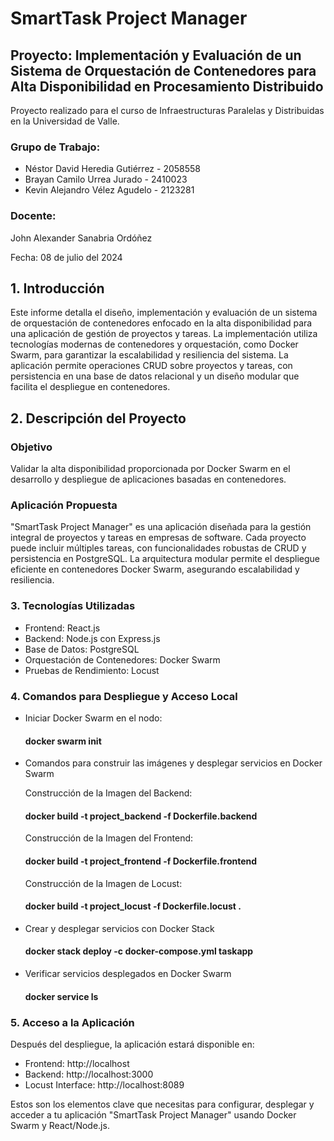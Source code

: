 # SmartTask Project Manager

## Proyecto: Implementación y Evaluación de un Sistema de Orquestación de Contenedores para Alta Disponibilidad en Procesamiento Distribuido

Proyecto realizado para el curso de Infraestructuras Paralelas y Distribuidas en la Universidad de Valle.

### Grupo de Trabajo:
- Néstor David Heredia Gutiérrez - 2058558
- Brayan Camilo Urrea Jurado - 2410023
- Kevin Alejandro Vélez Agudelo - 2123281

### Docente:

John Alexander Sanabria Ordóñez

Fecha: 08 de julio del 2024

## 1. Introducción
Este informe detalla el diseño, implementación y evaluación de un sistema de orquestación de contenedores enfocado en la alta disponibilidad para una aplicación de gestión de proyectos y tareas. La implementación utiliza tecnologías modernas de contenedores y orquestación, como Docker Swarm, para garantizar la escalabilidad y resiliencia del sistema. La aplicación permite operaciones CRUD sobre proyectos y tareas, con persistencia en una base de datos relacional y un diseño modular que facilita el despliegue en contenedores.

## 2. Descripción del Proyecto
### Objetivo
Validar la alta disponibilidad proporcionada por Docker Swarm en el desarrollo y despliegue de aplicaciones basadas en contenedores.

### Aplicación Propuesta
"SmartTask Project Manager" es una aplicación diseñada para la gestión integral de proyectos y tareas en empresas de software. Cada proyecto puede incluir múltiples tareas, con funcionalidades robustas de CRUD y persistencia en PostgreSQL. La arquitectura modular permite el despliegue eficiente en contenedores Docker Swarm, asegurando escalabilidad y resiliencia.


### 3. Tecnologías Utilizadas

- Frontend: React.js
- Backend: Node.js con Express.js
- Base de Datos: PostgreSQL
- Orquestación de Contenedores: Docker Swarm
- Pruebas de Rendimiento: Locust

### 4. Comandos para Despliegue y Acceso Local

- Iniciar Docker Swarm en el nodo:
  
  #### docker swarm init

- Comandos para construir las imágenes y desplegar servicios en Docker Swarm

  Construcción de la Imagen del Backend:
  
  #### docker build -t project_backend -f Dockerfile.backend

  Construcción de la Imagen del Frontend:

  #### docker build -t project_frontend -f Dockerfile.frontend

  Construcción de la Imagen de Locust:
  
  #### docker build -t project_locust -f Dockerfile.locust .
  
- Crear y desplegar servicios con Docker Stack
  
  #### docker stack deploy -c docker-compose.yml taskapp

- Verificar servicios desplegados en Docker Swarm
  
  #### docker service ls

### 5. Acceso a la Aplicación

Después del despliegue, la aplicación estará disponible en:

- Frontend: http://localhost
- Backend: http://localhost:3000
- Locust Interface: http://localhost:8089

Estos son los elementos clave que necesitas para configurar, desplegar y acceder a tu aplicación "SmartTask Project Manager" usando Docker Swarm y React/Node.js.
